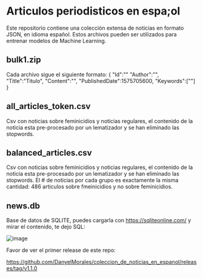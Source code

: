 # Articulos periodisticos en espa;ol
Este repositorio contiene una colección extensa de noticias en formato JSON, en idioma español. Estos archivos pueden ser utilizados para entrenar modelos de Machine Learning.

## bulk1.zip
Cada archivo sigue el siguiente formato:
{
"Id":""
"Author":"",
"Title":"Titulo",
"Content":"",
"PublishedDate":1575705600,
"Keywords":[""]
}

## all_articles_token.csv
Csv con noticias sobre feminicidios y noticias regulares, el contenido de la noticia esta pre-procesado por un lematizador y se han eliminado las stopwords.

## balanced_articles.csv
Csv con noticias sobre feminicidios y noticias regulares, el contenido de la noticia esta pre-procesado por un lematizador y se han eliminado las stopwords. El # de noticias por cada grupo es exactamente la misma cantidad:
486 articulos sobre fmeinicidios y no sobre feminicidios.

## news.db
Base de datos de SQLITE, puedes cargarla con https://sqliteonline.com/ y mirar el contenido, te dejo SQL:

![image](https://github.com/user-attachments/assets/401192e6-fe06-4596-94b7-005dfd23f1bb)


Favor de ver el primer release de este repo:

https://github.com/DanyelMorales/coleccion_de_noticias_en_espanol/releases/tag/v1.1.0
